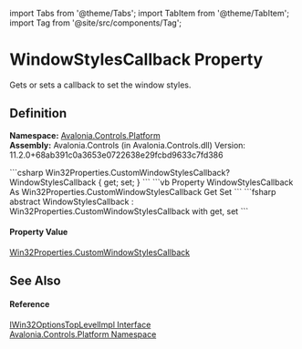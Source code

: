 import Tabs from '@theme/Tabs'; 
import TabItem from '@theme/TabItem'; 
import Tag from '@site/src/components/Tag'; 

# WindowStylesCallback Property


Gets or sets a callback to set the window styles.



## Definition
**Namespace:** <a href="N_Avalonia_Controls_Platform">Avalonia.Controls.Platform</a>  
**Assembly:** Avalonia.Controls (in Avalonia.Controls.dll) Version: 11.2.0+68ab391c0a3653e0722638e29fcbd9633c7fd386

<Tabs groupId="api-code-preview">
<TabItem value="csharp" label="C#">
```csharp
Win32Properties.CustomWindowStylesCallback? WindowStylesCallback { get; set; }
```
</TabItem>
<TabItem value="vb" label="VB">
```vb
Property WindowStylesCallback As Win32Properties.CustomWindowStylesCallback
	Get
	Set
```
</TabItem>
<TabItem value="fsharp" label="F#">
```fsharp
abstract WindowStylesCallback : Win32Properties.CustomWindowStylesCallback with get, set
```
</TabItem>
</Tabs>



#### Property Value
<a href="T_Avalonia_Controls_Win32Properties_CustomWindowStylesCallback">Win32Properties.CustomWindowStylesCallback</a>

## See Also


#### Reference
<a href="T_Avalonia_Controls_Platform_IWin32OptionsTopLevelImpl">IWin32OptionsTopLevelImpl Interface</a>  
<a href="N_Avalonia_Controls_Platform">Avalonia.Controls.Platform Namespace</a>  

